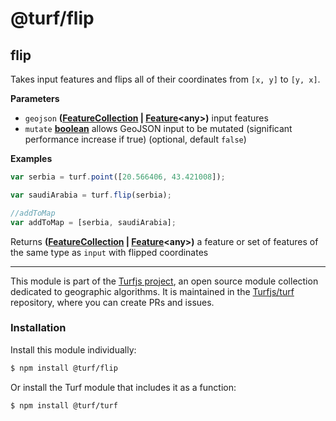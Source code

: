 # @turf/flip

<!-- Generated by documentation.js. Update this documentation by updating the source code. -->

## flip

Takes input features and flips all of their coordinates from `[x, y]` to `[y, x]`.

**Parameters**

-   `geojson` **([FeatureCollection](http://geojson.org/geojson-spec.html#feature-collection-objects) \| [Feature](http://geojson.org/geojson-spec.html#feature-objects)&lt;any>)** input features
-   `mutate` **[boolean](https://developer.mozilla.org/en-US/docs/Web/JavaScript/Reference/Global_Objects/Boolean)** allows GeoJSON input to be mutated (significant performance increase if true) (optional, default `false`)

**Examples**

```javascript
var serbia = turf.point([20.566406, 43.421008]);

var saudiArabia = turf.flip(serbia);

//addToMap
var addToMap = [serbia, saudiArabia];
```

Returns **([FeatureCollection](http://geojson.org/geojson-spec.html#feature-collection-objects) \| [Feature](http://geojson.org/geojson-spec.html#feature-objects)&lt;any>)** a feature or set of features of the same type as `input` with flipped coordinates

<!-- This file is automatically generated. Please don't edit it directly:
if you find an error, edit the source file (likely index.js), and re-run
./scripts/generate-readmes in the turf project. -->

---

This module is part of the [Turfjs project](http://turfjs.org/), an open source
module collection dedicated to geographic algorithms. It is maintained in the
[Turfjs/turf](https://github.com/Turfjs/turf) repository, where you can create
PRs and issues.

### Installation

Install this module individually:

```sh
$ npm install @turf/flip
```

Or install the Turf module that includes it as a function:

```sh
$ npm install @turf/turf
```

